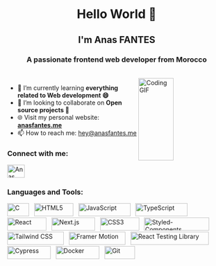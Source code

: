 <h1 align="center">Hello World 👋</h1>
<h2 align="center">I'm Anas FANTES</h2>
<h3 align="center">A passionate frontend web developer from Morocco</h3>
<br/>
<img align="right" alt="Coding GIF" width="40%" height="190px" src="https://i.pinimg.com/originals/e4/26/70/e426702edf874b181aced1e2fa5c6cde.gif" />

- 🌱 I’m currently learning **everything related to Web development 😄**
- 👯 I’m looking to collaborate on **Open source projects 🤝**
- 🌐 Visit my personal website: **[anasfantes.me](https://anasfantes.me)**
- 📫 How to reach me: hey@anasfantes.me

<h3 align="left">Connect with me:</h3>
<p align="left">
<a href="https://www.linkedin.com/in/anas-fantes/" target="blank"><img align="center" src="https://raw.githubusercontent.com/rahuldkjain/github-profile-readme-generator/master/src/images/icons/Social/linked-in-alt.svg" alt="Anas FANTES LinkedIn" height="30" width="40" /></a>
</p>

<h3 align="left">Languages and Tools:</h3>
<p align="left">
  <img alt="C" src="https://img.shields.io/badge/C-A8B9CC?style=flat-square&logo=c&logoColor=black" width="50" height="30">&nbsp;&nbsp;
  <img alt="HTML5" src="https://img.shields.io/badge/HTML5-E34F26?style=flat-square&logo=html5&logoColor=white" width="90" height="30">&nbsp;&nbsp;
  <img alt="JavaScript" src="https://img.shields.io/badge/JavaScript-F7DF1E?style=flat-square&logo=javascript&logoColor=black" width="120" height="30">&nbsp;&nbsp;
  <img alt="TypeScript" src="https://img.shields.io/badge/TypeScript-3178C6?style=flat-square&logo=typescript&logoColor=white" width="120" height="30">&nbsp;&nbsp;
  <img alt="React" src="https://img.shields.io/badge/React-61DAFB?style=flat-square&logo=react&logoColor=black" width="90" height="30">&nbsp;&nbsp;
  <img alt="Next.js" src="https://img.shields.io/badge/Next.js-000000?style=flat-square&logo=next.js&logoColor=white" width="100" height="30">&nbsp;&nbsp;
  <img alt="CSS3" src="https://img.shields.io/badge/CSS3-1572B6?style=flat-square&logo=css3&logoColor=white" width="90" height="30">&nbsp;&nbsp;
  <img alt="Styled-Components" src="https://img.shields.io/badge/Styled--Components-DB7093?style=flat-square&logo=styled-components&logoColor=white" width="150" height="30">&nbsp;&nbsp;
  <img alt="Tailwind CSS" src="https://img.shields.io/badge/Tailwind_CSS-38B2AC?style=flat-square&logo=tailwind-css&logoColor=white" width="130" height="30">&nbsp;&nbsp;
  <img alt="Framer Motion" src="https://img.shields.io/badge/Framer_Motion-black?style=flat-square&logo=framer&logoColor=blue" width="130" height="30">&nbsp;&nbsp;
  <img alt="React Testing Library" src="https://img.shields.io/badge/React_Testing_Library-E33332?style=flat-square&logo=testing-library&logoColor=white" width="180" height="30">&nbsp;&nbsp;
  <img alt="Cypress" src="https://img.shields.io/badge/Cypress-17202C?style=flat-square&logo=cypress&logoColor=white" width="100" height="30">&nbsp;&nbsp;
  <img alt="Docker" src="https://img.shields.io/badge/Docker-2496ED?style=flat-square&logo=docker&logoColor=white" width="100" height="30">&nbsp;&nbsp;
  <img alt="Git" src="https://img.shields.io/badge/Git-F05032?style=flat-square&logo=git&logoColor=white" width="70" height="30">
</p>

<!--- TOOLS LINKS -->
[c]: https://en.wikipedia.org/wiki/C_(programming_language)
[html]: https://developer.mozilla.org/en-US/docs/Web/HTML
[javascript]: https://www.javascript.com/
[typescript]: https://www.typescriptlang.org/
[reactjs]: https://reactjs.org/
[nextjs]: https://nextjs.org/
[css]: https://developer.mozilla.org/en-US/docs/Web/CSS
[styled-components]: https://styled-components.com/
[tailwindcss]: https://tailwindcss.com/
[framer-motion]: https://www.framer.com/motion/
[react-testing-library]: https://testing-library.com/docs/react-testing-library/intro/
[cypress]: https://www.cypress.io/
[docker]: https://www.docker.com/
[git]: https://git-scm.com/
